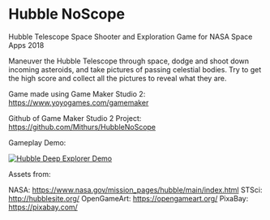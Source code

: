 # Hubble NoScope
Hubble Telescope Space Shooter and Exploration Game for NASA Space Apps 2018

Maneuver the Hubble Telescope through space, dodge and shoot down incoming asteroids, and take pictures of passing celestial bodies. Try to get the high score and collect all the pictures to reveal what they are.

Game made using Game Maker Studio 2: https://www.yoyogames.com/gamemaker

Github of Game Maker Studio 2 Project: https://github.com/Mithurs/HubbleNoScope

Gameplay Demo:

[![Hubble Deep Explorer Demo](https://img.youtube.com/vi/8cTlYPwRdAk/0.jpg)](https://www.youtube.com/watch?v=8cTlYPwRdAk "Hubble Deep Explorer Demo")



Assets from:

NASA: https://www.nasa.gov/mission_pages/hubble/main/index.html
STSci: http://hubblesite.org/
OpenGameArt: https://opengameart.org/
PixaBay: https://pixabay.com/

